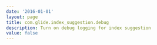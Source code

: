 ```yaml
---
date: '2016-01-01'
layout: page
title: com.glide.index_suggestion.debug
description: Turn on debug logging for index suggestion
value: false
---
```

